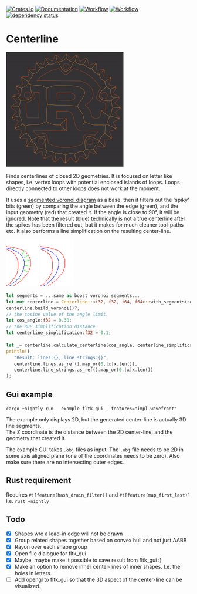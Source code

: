 [![Crates.io](https://meritbadge.herokuapp.com/centerline)](https://crates.io/crates/centerline)
[![Documentation](https://docs.rs/centerline/badge.svg)](https://docs.rs/centerline)
[![Workflow](https://github.com/eadf/centerline.rs/workflows/Rust/badge.svg)](https://github.com/eadf/centerline.rs/workflows/Rust/badge.svg)
[![Workflow](https://github.com/eadf/centerline.rs/workflows/Clippy/badge.svg)](https://github.com/eadf/centerline.rs/workflows/Clippy/badge.svg)
[![dependency status](https://deps.rs/crate/centerline/0.3.0/status.svg)](https://deps.rs/crate/centerline/0.3.0)

# Centerline

![centerline](img/centerline.gif)

Finds centerlines of closed 2D geometries. It is focused on letter like shapes, i.e. vertex loops with potential enclosed islands of loops.
Loops directly connected to other loops does not work at the moment. 

It uses a [segmented voronoi diagram](https://crates.io/crates/boostvoronoi) as a base, then it filters out the 
'spiky' bits (green) by comparing the angle between the edge (green), and the input geometry (red) that created it.
If the angle is close to 90°, it will be ignored. Note that the result (blue) technically is not a true centerline after the spikes has been filtered out, but it 
makes for much cleaner tool-paths etc. It also performs a line simplification on the resulting center-line. 

![unfiltered](img/unfiltered.png) ![filtered](img/filtered.png)

```rust
let segments = ...same as boost voronoi segments...
let mut centerline = Centerline::<i32, f32, i64, f64>::with_segments(segments);
centerline.build_voronoi()?;
// the cosine value of the angle limit. 
let cos_angle:f32 = 0.38;
// the RDP simplification distance
let centerline_simplification:f32 = 0.1;

let _= centerline.calculate_centerline(cos_angle, centerline_simplification, None)?;
println!(
   "Result: lines:{}, line_strings:{}",
   centerline.lines.as_ref().map_or(0,|x|x.len()),
   centerline.line_strings.as_ref().map_or(0,|x|x.len())
);
```

## Gui example

```fish
cargo +nightly run --example fltk_gui --features="impl-wavefront"
```
The example only displays 2D, but the generated center-line is actually 3D line segments.\
The Z coordinate is the distance between the 2D center-line, and the geometry that created it. 

The example GUI takes `.obj` files as input. The `.obj` file needs to be 2D in some axis aligned plane (one of the coordinates needs to be zero). 
Also make sure there are no intersecting outer edges.

## Rust requirement

Requires `#![feature(hash_drain_filter)]` and `#![feature(map_first_last)]` i.e. `rust +nightly`

## Todo

- [x] Shapes w/o a lead-in edge will not be drawn 
- [x] Group related shapes together based on convex hull and not just AABB
- [x] Rayon over each shape group
- [x] Open file dialogue for fltk_gui
- [x] Maybe, maybe make it possible to save result from fltk_gui :)
- [x] Make an option to remove inner center-lines of inner shapes. I.e. the holes in letters.
- [ ] Add opengl to fltk_gui so that the 3D aspect of the center-line can be visualized. 
